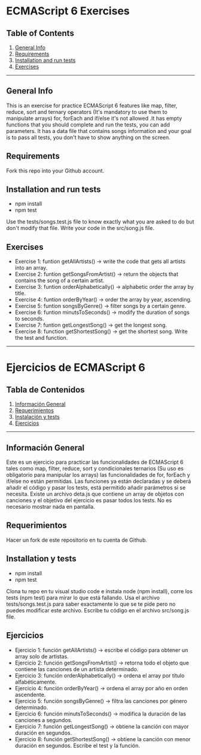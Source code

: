 ECMAScript 6 Exercises
======================

## Table of Contents
1. [General Info](#general-info)
2. [Requirements](#requirements)
3. [Installation and run tests](#installation)
4. [Exercises](#exercises)

***
## General Info

This is an exercise for practice ECMAScript 6 features like map, filter, reduce, sort and ternary operators (It's mandatory to use them to manipulate arrays) for, forEach and if/else it's not allowed .It has empty functions that you should complete and run the tests, you can add parameters. It has a data file that contains songs information and your goal is to pass all tests, you don't have to show anything on the screen.

## Requirements
Fork this repo into your Github account.

## Installation and run tests
- npm install
- npm test

Use the tests/songs.test.js file to know exactly what you are asked to do but don't modify that file. Write your code in the src/song.js file.

## Exercises

- Exercise 1: funtion getAllArtists() -> write the code that gets all artists into an array.
- Exercise 2: funtion getSongsFromArtist() -> return the objects that contains the song of a certain artist. 
- Exercise 3: funtion orderAlphabetically() ->  alphabetic order the array by title.
- Exercise 4: funtion orderByYear() -> order the array by year, ascending.
- Exercise 5: funtion songsByGenre() -> filter songs by a certain genre.
- Exercise 6: funtion minutsToSeconds() -> modify the duration of songs to seconds.
- Exercise 7: funtion getLongestSong() -> get the longest song.
- Exercise 8: function getShortestSong() -> get the shortest song. Write the test and function. 



***


Ejercicios de ECMAScript 6 
==========================

## Tabla de Contenidos
1. [Información General](#información-general)
2. [Requerimientos](#requerimientos)
3. [Instalación y tests](#instalación-y-tests)
4. [Ejercicios](#ejercicios)

***
## Información General

Este es un ejercicio para practicar las funcionalidades de ECMAScript 6 tales como map, filter, reduce, sort y condicionales ternarios (Su uso es obligatorio para manipular los arrays) las funcionalidades de for, forEach y if/else no están permitidas. Las funciones ya están declaradas y se deberá añadir el código y pasar los tests, está permitido añadir parámetros si se necesita. Existe un archivo deta.js que contiene un array de objetos con canciones y el objetivo del ejercicio es pasar todos los tests. No es necesario mostrar nada en pantalla.

## Requerimientos
Hacer un fork de este repositorio en tu cuenta de Github.

## Installation y tests
- npm install
- npm test

Clona tu repo en tu visual studio code e instala node (npm install), corre los tests (npm test) para mirar lo que está fallando.
Usa el archivo tests/songs.test.js para saber exactamente lo que se te pide pero no puedes modificar este archivo. Escribe tu código en el archivo src/song.js file.

## Ejercicios

- Ejercicio 1: función getAllArtists() -> escribe el código para obtener un array solo de artistas.
- Ejercicio 2: función getSongsFromArtist() -> retorna todo el objeto que contiene las canciones de un artista determinado.
- Ejercicio 3: función orderAlphabetically() -> ordena el array por título alfabéticamente.
- Ejercicio 4: función orderByYear() -> ordena el array por año en orden ascendente.
- Ejercicio 5: función songsByGenre() -> filtra las canciones por género determinado.
- Ejercicio 6: función minutsToSeconds() -> modifica la duración de las canciones a segundos.
- Ejercicio 7: función getLongestSong() -> obtiene la canción con mayor duración en segundos.
- Ejercicio 8: función getShortestSong() -> obtiene la canción con menor duración en segundos. Escribe el test y la función.

